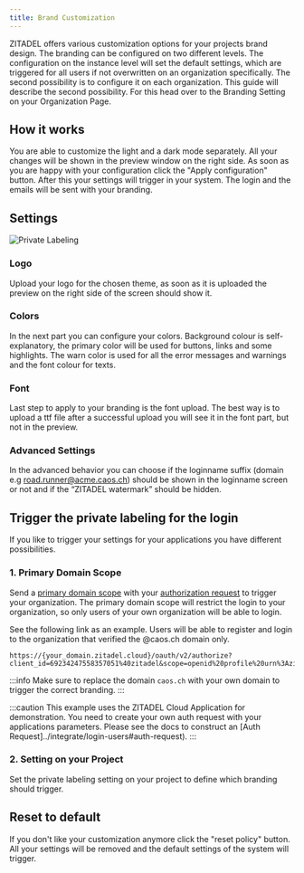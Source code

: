 ```yaml
---
title: Brand Customization
---
```


ZITADEL offers various customization options for your projects brand design. The branding can be configured on two different levels.
The configuration on the instance level will set the default settings, which are triggered for all users if not overwritten on an organization specifically.
The second possibility is to configure it on each organization. This guide will describe the second possibility.
For this head over to the Branding Setting on your Organization Page.

## How it works

You are able to customize the light and a dark mode separately.
All your changes will be shown in the preview window on the right side.
As soon as you are happy with your configuration click the "Apply configuration" button.
After this your settings will trigger in your system. The login and the emails will be sent with your branding.

## Settings

![Private Labeling](/img/console_private_labeling.png)

### Logo

Upload your logo for the chosen theme, as soon as it is uploaded the preview on the right side of the screen should show it.

### Colors

In the next part you can configure your colors.
Background colour is self-explanatory, the primary color will be used for buttons, links and some highlights.
The warn color is used for all the error messages and warnings and the font colour for texts.

### Font

Last step to apply to your branding is the font upload.
The best way is to upload a ttf file after a successful upload you will see it in the font part, but not in the preview.

### Advanced Settings

In the advanced behavior you can choose if the loginname suffix (domain e.g road.runner@acme.caos.ch) should be shown in the loginname screen or not and if the “ZITADEL watermark” should be hidden.

## Trigger the private labeling for the login

If you like to trigger your settings for your applications you have different possibilities.

### 1. Primary Domain Scope

Send a [primary domain scope](../../../apis/openidoauth/scopes) with your [authorization request](../../integrate/login-users#auth-request) to trigger your organization.
The primary domain scope will restrict the login to your organization, so only users of your own organization will be able to login.

See the following link as an example. Users will be able to register and login to the organization that verified the @caos.ch domain only.

```
https://{your_domain.zitadel.cloud}/oauth/v2/authorize?client_id=69234247558357051%40zitadel&scope=openid%20profile%20urn%3Azitadel%3Aiam%3Aorg%3Adomain%3Aprimary%3Acaos.ch&redirect_uri=https%3A%2F%2Fconsole.zitadel.cloud%2Fauth%2Fcallback&state=testd&response_type=code&nonce=test&code_challenge=UY30LKMy4bZFwF7Oyk6BpJemzVblLRf0qmFT8rskUW0
```

:::info
Make sure to replace the domain `caos.ch` with your own domain to trigger the correct branding.
:::

:::caution
This example uses the ZITADEL Cloud Application for demonstration. You need to create your own auth request with your applications parameters. Please see the docs to construct an [Auth Request]../integrate/login-users#auth-request).
:::

### 2. Setting on your Project

Set the private labeling setting on your project to define which branding should trigger.

## Reset to default

If you don't like your customization anymore click the "reset policy" button.
All your settings will be removed and the default settings of the system will trigger.
